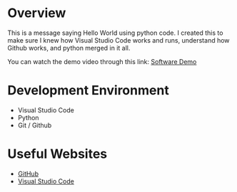 # Overview

This is a message saying Hello World using python code. I created this to make sure I knew how Visual Studio Code works and runs, understand how Github works, and python merged in it all.  

You can watch the demo video through this link: [Software Demo](https://screenrec.com/share/UWKzhS0MCG)

# Development Environment

* Visual Studio Code
* Python
* Git / Github

# Useful Websites

* [GitHub](https://github.com/)
* [Visual Studio Code](https://code.visualstudio.com/download)